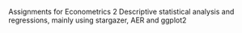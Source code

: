 Assignments for Econometrics 2
Descriptive statistical analysis and regressions, mainly using stargazer, AER and ggplot2
